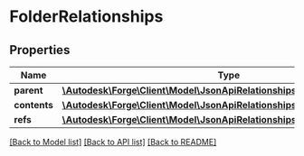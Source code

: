# FolderRelationships

## Properties
Name | Type | Description | Notes
------------ | ------------- | ------------- | -------------
**parent** | [**\Autodesk\Forge\Client\Model\JsonApiRelationshipsLinksInternalResource**](JsonApiRelationshipsLinksInternalResource.md) |  | [optional] 
**contents** | [**\Autodesk\Forge\Client\Model\JsonApiRelationshipsLinksInternal**](JsonApiRelationshipsLinksInternal.md) |  | 
**refs** | [**\Autodesk\Forge\Client\Model\JsonApiRelationshipsLinksRefs**](JsonApiRelationshipsLinksRefs.md) |  | 

[[Back to Model list]](../README.md#documentation-for-models) [[Back to API list]](../README.md#documentation-for-api-endpoints) [[Back to README]](../README.md)


